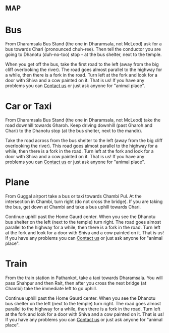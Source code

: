 MAP
----------

Bus
=========
From Dharamsala Bus Stand (the one in Dharamsala, not McLeod) ask for a bus towards Chari (pronounced chuh-ree). Then tell the conductor you are going to Dhanotu (duh-no-too) stop - at the bus shelter, next to the temple. 

When you get off the bus, take the first road to the left (away from the big cliff overlooking the river). The road goes almost parallel to the highway for a while, then there is a fork in the road. Turn left at the fork and look for a door with Shiva and a cow painted on it. That is us! If you have any problems you can [Contact us]( #contact "Contact" ) or just ask anyone for "animal place".

Car or Taxi
==========
From Dharamsala Bus Stand (the one in Dharamsala, not McLeod) take the road downhill towards Gharoh. Keep driving downhill (past Gharoh and Chari) to the Dhanotu stop (at the bus shelter, next to the mandir). 

Take the road across from the bus shelter to the left (away from the big cliff overlooking the river). This road goes almost parallel to the highway for a while, then there is a fork in the road. Turn left at the fork and look for a door with Shiva and a cow painted on it. That is us! If you have any problems you can [Contact us]( #contact "Contact" ) or just ask anyone for "animal place".

Plane
==========
From Guggal airport take a bus or taxi towards Chambi Pul. At the intersection in Chambi, turn right (do not cross the bridge). If you are taking the bus, get down at Chambi and take a bus uphill towards Chari.

Continue uphill past the Home Gaurd center. When you see the Dhanotu bus shelter on the left (next to the temple) turn right. The road goes almost parallel to the highway for a while, then there is a fork in the road. Turn left at the fork and look for a door with Shiva and a cow painted on it. That is us! If you have any problems you can [Contact us]( #contact "Contact" ) or just ask anyone for "animal place".

Train
==========
From the train station in Pathankot, take a taxi towards Dharamsala. You will pass Shahpur and then Rait, then after you cross the next bridge (at Chambi) take the immediate left to go uphill. 

Continue uphill past the Home Gaurd center. When you see the Dhanotu bus shelter on the left (next to the temple) turn right. The road goes almost parallel to the highway for a while, then there is a fork in the road. Turn left at the fork and look for a door with Shiva and a cow painted on it. That is us! If you have any problems you can [Contact us]( #contact "Contact" ) or just ask anyone for "animal place".